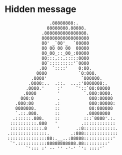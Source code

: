 # Hidden message

<pre>
                 .88888888:.
                88888888.88888.
              .8888888888888888.
              888888888888888888
              88' _`88'_  `88888
              88 88 88 88  88888
              88_88_::_88_:88888
              88:::,::,:::::8888
              88`:::::::::'`8888
             .88  `::::'    8:88.
            8888            `8:888.
          .8888'             `888888.
         .8888:..  .::.  ...:'8888888:.
        .8888.'     :'     `'::`88:88888
       .8888        '         `.888:8888.
      888:8         .           888:88888
    .888:88        .:           888:88888:
    8888888.       ::           88:888888
    `.::.888.      ::          .88888888
   .::::::.888.    ::         :::`8888'.:.
  ::::::::::.888   '         .::::::::::::
  ::::::::::::.8    '      .:8::::::::::::.
 .::::::::::::::.        .:888:::::::::::::
 :::::::::::::::88:.__..:88888:::::::::::'
  `'.:::::::::::88888888888.88:::::::::'
        `':::_:' -- '' -'-' `':_::::'`
</pre>
